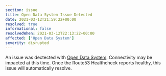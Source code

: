 ```yaml
---
section: issue
title: Open Data System Issue Detected
date: 2021-03-12T21:59:22+00:00
resolved: true
informational: false
resolvedWhen: 2021-03-12T22:13:22+00:00
affected: ['Open Data System']
severity: disrupted
---
```

An issue was dectected with [Open Data System](https://data.sba.gov).  Connectivity may be impacted at this time.  Once the Route53 Healthcheck reports healthy, this issue will automatically resolve.
